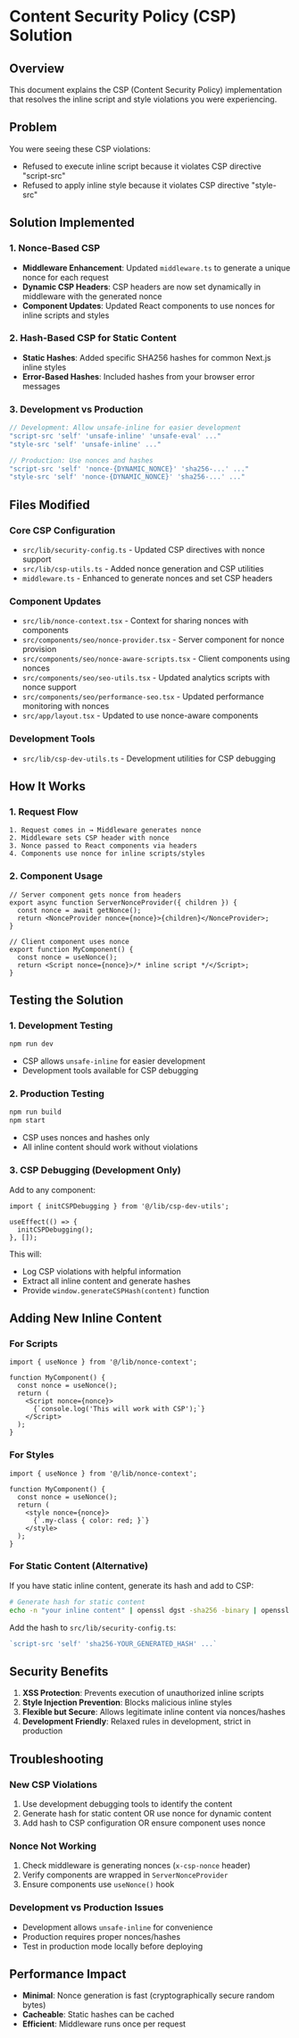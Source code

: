 # Content Security Policy (CSP) Solution

## Overview

This document explains the CSP (Content Security Policy) implementation that resolves the inline script and style violations you were experiencing.

## Problem

You were seeing these CSP violations:
- Refused to execute inline script because it violates CSP directive "script-src"
- Refused to apply inline style because it violates CSP directive "style-src"

## Solution Implemented

### 1. Nonce-Based CSP

- **Middleware Enhancement**: Updated `middleware.ts` to generate a unique nonce for each request
- **Dynamic CSP Headers**: CSP headers are now set dynamically in middleware with the generated nonce
- **Component Updates**: Updated React components to use nonces for inline scripts and styles

### 2. Hash-Based CSP for Static Content

- **Static Hashes**: Added specific SHA256 hashes for common Next.js inline styles
- **Error-Based Hashes**: Included hashes from your browser error messages

### 3. Development vs Production

```typescript
// Development: Allow unsafe-inline for easier development
"script-src 'self' 'unsafe-inline' 'unsafe-eval' ..."
"style-src 'self' 'unsafe-inline' ..."

// Production: Use nonces and hashes
"script-src 'self' 'nonce-{DYNAMIC_NONCE}' 'sha256-...' ..."
"style-src 'self' 'nonce-{DYNAMIC_NONCE}' 'sha256-...' ..."
```

## Files Modified

### Core CSP Configuration
- `src/lib/security-config.ts` - Updated CSP directives with nonce support
- `src/lib/csp-utils.ts` - Added nonce generation and CSP utilities
- `middleware.ts` - Enhanced to generate nonces and set CSP headers

### Component Updates
- `src/lib/nonce-context.tsx` - Context for sharing nonces with components
- `src/components/seo/nonce-provider.tsx` - Server component for nonce provision
- `src/components/seo/nonce-aware-scripts.tsx` - Client components using nonces
- `src/components/seo/seo-utils.tsx` - Updated analytics scripts with nonce support
- `src/components/seo/performance-seo.tsx` - Updated performance monitoring with nonces
- `src/app/layout.tsx` - Updated to use nonce-aware components

### Development Tools
- `src/lib/csp-dev-utils.ts` - Development utilities for CSP debugging

## How It Works

### 1. Request Flow
```
1. Request comes in → Middleware generates nonce
2. Middleware sets CSP header with nonce
3. Nonce passed to React components via headers
4. Components use nonce for inline scripts/styles
```

### 2. Component Usage
```tsx
// Server component gets nonce from headers
export async function ServerNonceProvider({ children }) {
  const nonce = await getNonce();
  return <NonceProvider nonce={nonce}>{children}</NonceProvider>;
}

// Client component uses nonce
export function MyComponent() {
  const nonce = useNonce();
  return <Script nonce={nonce}>/* inline script */</Script>;
}
```

## Testing the Solution

### 1. Development Testing
```bash
npm run dev
```
- CSP allows `unsafe-inline` for easier development
- Development tools available for CSP debugging

### 2. Production Testing
```bash
npm run build
npm start
```
- CSP uses nonces and hashes only
- All inline content should work without violations

### 3. CSP Debugging (Development Only)

Add to any component:
```tsx
import { initCSPDebugging } from '@/lib/csp-dev-utils';

useEffect(() => {
  initCSPDebugging();
}, []);
```

This will:
- Log CSP violations with helpful information
- Extract all inline content and generate hashes
- Provide `window.generateCSPHash(content)` function

## Adding New Inline Content

### For Scripts
```tsx
import { useNonce } from '@/lib/nonce-context';

function MyComponent() {
  const nonce = useNonce();
  return (
    <Script nonce={nonce}>
      {`console.log('This will work with CSP');`}
    </Script>
  );
}
```

### For Styles
```tsx
import { useNonce } from '@/lib/nonce-context';

function MyComponent() {
  const nonce = useNonce();
  return (
    <style nonce={nonce}>
      {`.my-class { color: red; }`}
    </style>
  );
}
```

### For Static Content (Alternative)
If you have static inline content, generate its hash and add to CSP:

```bash
# Generate hash for static content
echo -n "your inline content" | openssl dgst -sha256 -binary | openssl base64
```

Add the hash to `src/lib/security-config.ts`:
```typescript
`script-src 'self' 'sha256-YOUR_GENERATED_HASH' ...`
```

## Security Benefits

1. **XSS Protection**: Prevents execution of unauthorized inline scripts
2. **Style Injection Prevention**: Blocks malicious inline styles
3. **Flexible but Secure**: Allows legitimate inline content via nonces/hashes
4. **Development Friendly**: Relaxed rules in development, strict in production

## Troubleshooting

### New CSP Violations
1. Use development debugging tools to identify the content
2. Generate hash for static content OR use nonce for dynamic content
3. Add hash to CSP configuration OR ensure component uses nonce

### Nonce Not Working
1. Check middleware is generating nonces (`x-csp-nonce` header)
2. Verify components are wrapped in `ServerNonceProvider`
3. Ensure components use `useNonce()` hook

### Development vs Production Issues
- Development allows `unsafe-inline` for convenience
- Production requires proper nonces/hashes
- Test in production mode locally before deploying

## Performance Impact

- **Minimal**: Nonce generation is fast (cryptographically secure random bytes)
- **Cacheable**: Static hashes can be cached
- **Efficient**: Middleware runs once per request 